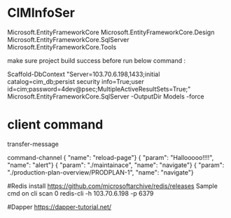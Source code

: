 # CIMInfoSer

Microsoft.EntityFrameworkCore
Microsoft.EntityFrameworkCore.Design
Microsoft.EntityFrameworkCore.SqlServer
Microsoft.EntityFrameworkCore.Tools

make sure project build success before run below command :

Scaffold-DbContext "Server=103.70.6.198,1433;initial catalog=cim_db;persist security info=True;user id=cim;password=4dev@psec;MultipleActiveResultSets=True;" Microsoft.EntityFrameworkCore.SqlServer -OutputDir Models -force

# client command 
transfer-message

command-channel
{ "name": "reload-page"}
{ "param": "Hallooooo!!!!", "name": "alert"}
{ "param": "./maintainace", "name": "navigate"}
{ "param": "./production-plan-overview/PRODPLAN-1", "name": "navigate"}

#Redis
install https://github.com/microsoftarchive/redis/releases
Sample cmd on cli
scan 0
redis-cli -h 103.70.6.198 -p 6379

#Dapper
https://dapper-tutorial.net/
